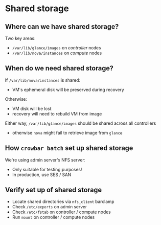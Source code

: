 <!-- .slide: data-state="section-break" id="shared-storage" -->
# Shared storage


<!-- .slide: data-state="normal" id="shared-storage-where" -->
## Where can we have shared storage?

Two key areas:

* `/var/lib/glance/images` on *controller* nodes
* `/var/lib/nova/instances` on *compute* nodes


<!-- .slide: data-state="normal" id="shared-storage-needed" -->
## When do we need shared storage?

If `/var/lib/nova/instances` is shared:
* VM's ephemeral disk will be preserved during recovery

Otherwise:

* VM disk will be lost
* recovery will need to rebuild VM from image

Either way, `/var/lib/glance/images` should be shared across
all controllers

* otherwise `nova` might fail to retrieve image from `glance`


<!-- .slide: data-state="normal" id="setup-shared-storage" -->
## How `crowbar batch` set up shared storage

We're using admin server's NFS server:

* Only suitable for testing purposes!
* In production, use SES / SAN


<!-- .slide: data-state="normal" id="verify-shared-storage" -->
## Verify set up of shared storage

* Locate shared directories via `nfs_client` barclamp
* Check `/etc/exports` on admin server
* Check `/etc/fstab` on controller / compute nodes
* Run `mount` on controller / compute nodes
